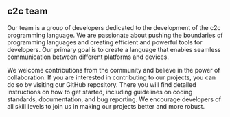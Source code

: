 ## c2c team

Our team is a group of developers dedicated to the development of the c2c programming language. We are passionate about pushing the boundaries of programming languages and creating efficient and powerful tools for developers. Our primary goal is to create a language that enables seamless communication between different platforms and devices.

We welcome contributions from the community and believe in the power of collaboration. If you are interested in contributing to our projects, you can do so by visiting our GitHub repository. There you will find detailed instructions on how to get started, including guidelines on coding standards, documentation, and bug reporting. We encourage developers of all skill levels to join us in making our projects better and more robust.
